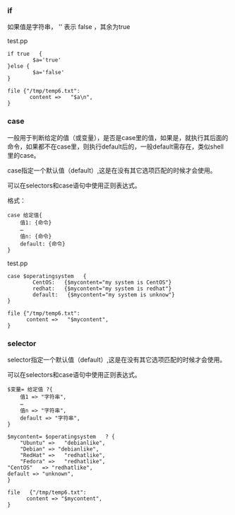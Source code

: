 ### if 
如果值是字符串， '' 表示 false ，其余为true

test.pp
```
if true   {
        $a='true'
}else {
        $a='false'
}
 
file {"/tmp/temp6.txt":
       content =>   "$a\n",
}
```

### case
一般用于判断给定的值（或变量），是否是case里的值，如果是，就执行其后面的命令，如果都不在case里，则执行default后的，一般default需存在，类似shell里的case。

case指定一个默认值（default）,这是在没有其它选项匹配的时候才会使用。

可以在selectors和case语句中使用正则表达式。

格式：
```
case 给定值{                                                                           
    值1: {命令}
    …
    值n: {命令}
    default: {命令}
}
```

test.pp
```
case $operatingsystem   {
        CentOS:   {$mycontent="my system is CentOS"}
        redhat:   {$mycontent="my system is redhat"}
        default:   {$mycontent="my system is unknow"}
}

file {"/tmp/temp6.txt":
      content =>   "$mycontent",
}
```

### selector
selector指定一个默认值（default）,这是在没有其它选项匹配的时候才会使用。

可以在selectors和case语句中使用正则表达式。
```
$变量= 给定值 ?{                                                                           
    值1 => "字符串",
    …
    值n => "字符串",
    default => "字符串",
}
```

```
$mycontent= $operatingsystem   ? {
    "Ubuntu" =>   "debianlike",
    "Debian" => "debianlike",
    "RedHat" =>   "redhatlike",
    "Fedora" =>   "redhatlike",
"CentOS"   => "redhatlike",
default => "unknown",
}
 
file   {"/tmp/temp6.txt":
      content => "$mycontent",
}
```
